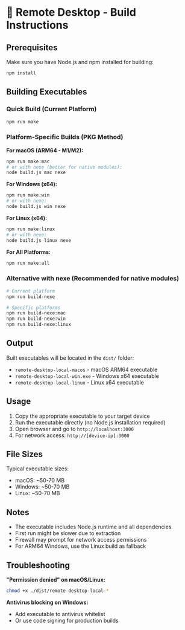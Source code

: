 # 🚀 Remote Desktop - Build Instructions

## Prerequisites

Make sure you have Node.js and npm installed for building:
```bash
npm install
```

## Building Executables

### Quick Build (Current Platform)
```bash
npm run make
```

### Platform-Specific Builds (PKG Method)

**For macOS (ARM64 - M1/M2):**
```bash
npm run make:mac
# or with nexe (better for native modules):
node build.js mac nexe
```

**For Windows (x64):**
```bash
npm run make:win
# or with nexe:
node build.js win nexe
```

**For Linux (x64):**
```bash
npm run make:linux
# or with nexe:
node build.js linux nexe
```

**For All Platforms:**
```bash
npm run make:all
```

### Alternative with nexe (Recommended for native modules)

```bash
# Current platform
npm run build-nexe

# Specific platforms
npm run build-nexe:mac
npm run build-nexe:win
npm run build-nexe:linux
```

## Output

Built executables will be located in the `dist/` folder:

- `remote-desktop-local-macos` - macOS ARM64 executable
- `remote-desktop-local-win.exe` - Windows x64 executable  
- `remote-desktop-local-linux` - Linux x64 executable

## Usage

1. Copy the appropriate executable to your target device
2. Run the executable directly (no Node.js installation required)
3. Open browser and go to `http://localhost:3000`
4. For network access: `http://[device-ip]:3000`

## File Sizes

Typical executable sizes:
- macOS: ~50-70 MB
- Windows: ~50-70 MB  
- Linux: ~50-70 MB

## Notes

- The executable includes Node.js runtime and all dependencies
- First run might be slower due to extraction
- Firewall may prompt for network access permissions
- For ARM64 Windows, use the Linux build as fallback

## Troubleshooting

**"Permission denied" on macOS/Linux:**
```bash
chmod +x ./dist/remote-desktop-local-*
```

**Antivirus blocking on Windows:**
- Add executable to antivirus whitelist
- Or use code signing for production builds 